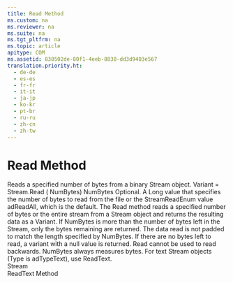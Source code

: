 ```yaml
---
title: Read Method
ms.custom: na
ms.reviewer: na
ms.suite: na
ms.tgt_pltfrm: na
ms.topic: article
apitype: COM
ms.assetid: 838502de-80f1-4eeb-8838-dd3d9403e567
translation.priority.ht: 
  - de-de
  - es-es
  - fr-fr
  - it-it
  - ja-jp
  - ko-kr
  - pt-br
  - ru-ru
  - zh-cn
  - zh-tw
---
```

# Read Method
<?xml version="1.0" encoding="utf-8"?>
<developerReferenceWithSyntaxDocument xmlns="http://ddue.schemas.microsoft.com/authoring/2003/5" xmlns:xlink="http://www.w3.org/1999/xlink" xmlns:xsi="http://www.w3.org/2001/XMLSchema-instance" xsi:schemaLocation="http://ddue.schemas.microsoft.com/authoring/2003/5 http://dduestorage.blob.core.windows.net/ddueschema/developer.xsd">
  <introduction>
    <para>Reads a specified number of bytes from a binary <legacyLink xlink:href="0514531f-009d-4519-abc3-d727014a39f1">Stream</legacyLink> object.</para>
  </introduction>
  <syntaxSection>
    <legacySyntax>
<parameterReference>Variant = Stream</parameterReference><legacyBold>.Read ( </legacyBold><parameterReference>NumBytes</parameterReference><legacyBold>)</legacyBold></legacySyntax>
  </syntaxSection>
  <parameters>
    <content>
      <definitionTable>
        <definedTerm> <legacyItalic>NumBytes</legacyItalic> </definedTerm>
        <definition>
          <para>Optional. A <legacyBold>Long</legacyBold> value that specifies the number of bytes to read from the file or the <legacyLink xlink:href="cfa1b416-003a-436f-a21b-bd2397e54db3">StreamReadEnum</legacyLink> value <legacyBold>adReadAll</legacyBold>, which is the default.</para>
        </definition>
      </definitionTable>
    </content>
  </parameters>
  <returnValue>
    <content>
      <para>The <legacyBold>Read </legacyBold>method reads a specified number of bytes or the entire stream from a <legacyBold>Stream</legacyBold> object and returns the resulting data as a <legacyBold>Variant</legacyBold>.</para>
    </content>
  </returnValue>
  <languageReferenceRemarks>
    <content>
      <para>If <legacyItalic>NumBytes</legacyItalic> is more than the number of bytes left in the <legacyBold>Stream</legacyBold>, only the bytes remaining are returned. The data read is not padded to match the length specified by <legacyItalic>NumBytes</legacyItalic>. If there are no bytes left to read, a variant with a null value is returned. <legacyBold>Read</legacyBold> cannot be used to read <?Comment JT: deleted broken link to VB example 2006-02-02T19:38:00Z  Id='0?>backwards<?CommentEnd Id='0'
    ?>.</para>
      <alert class="note">
        <para> <legacyItalic>NumBytes</legacyItalic> always measures bytes. For text <legacyBold>Stream</legacyBold> objects (<legacyLink xlink:href="f6a17e8c-7a28-48d0-bded-76b9e0cf7639">Type</legacyLink> is <legacyBold>adTypeText</legacyBold>), use <legacyLink xlink:href="be5a409e-cf87-4859-9ea5-713401755a77">ReadText</legacyLink>.</para>
      </alert>
    </content>
  </languageReferenceRemarks>
  <section>
    <title>Applies To</title>
    <content>
      <para>
        <link xlink:href="0514531f-009d-4519-abc3-d727014a39f1">Stream</link>
      </para>
    </content>
  </section>
  <relatedTopics>
<link xlink:href="be5a409e-cf87-4859-9ea5-713401755a77">ReadText Method</link>
</relatedTopics>
</developerReferenceWithSyntaxDocument>